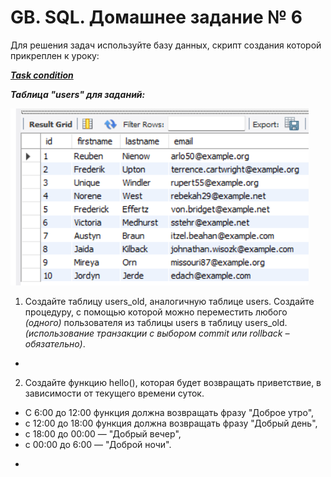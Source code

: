 # GB. SQL. Домашнее задание № 6

Для решения задач используйте базу данных, скрипт создания которой прикреплен к уроку: 

__*[Task condition](https://github.com/Ergakoff-Igor/GB-SQL/blob/main/Lesson_5/Homework_5/SQL_Scripts/HW_5_Create_tables.sql)*__

__*Таблица "users"  для заданий:*__

![Users table](https://github.com/Ergakoff-Igor/GB-SQL/blob/main/Lesson_5/Homework_5/ScreenShots/Users_table.png?raw=true)


1. Создайте таблицу users_old, аналогичную таблице users. Создайте процедуру,  с помощью которой можно переместить любого *(одного)* пользователя из таблицы users в таблицу users_old. *(использование транзакции с выбором commit или rollback – обязательно)*.

+

2. Создайте функцию hello(), которая будет возвращать приветствие, в зависимости от текущего времени суток. 
* С 6:00 до 12:00 функция должна возвращать фразу "Доброе утро", 
* с 12:00 до 18:00 функция должна возвращать фразу "Добрый день", 
* с 18:00 до 00:00 — "Добрый вечер", 
* с 00:00 до 6:00 — "Доброй ночи".

+












